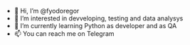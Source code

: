 - 👋 Hi, I’m @fyodoregor
- 👀 I’m interested in devveloping, testing and data analysys
- 🌱 I’m currently learning Python as developer and as QA
- 📫 You can reach me on Telegram

<!---
fyodoregor/fyodoregor is a ✨ special ✨ repository because its `README.md` (this file) appears on your GitHub profile.
You can click the Preview link to take a look at your changes.
--->
